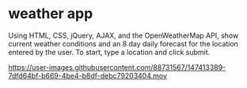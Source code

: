 # weather app

Using HTML, CSS, jQuery, AJAX, and the OpenWeatherMap API, show current weather conditions and an 8 day daily forecast for the location entered by the user. To start, type a location and click submit.


https://user-images.githubusercontent.com/88731567/147413389-7dfd64bf-b669-4be4-b8df-debc79203404.mov

